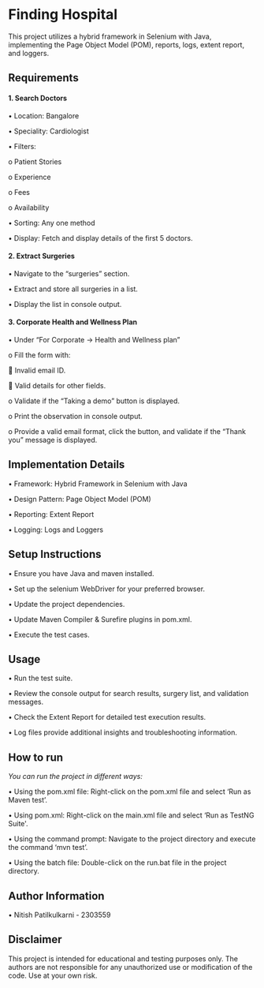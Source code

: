 # Finding Hospital
This project utilizes a hybrid framework in Selenium with Java, implementing the Page Object Model (POM), reports, logs, extent report, and loggers.

## Requirements
####  1. Search Doctors

•	Location: Bangalore

•	Speciality: Cardiologist

•	Filters:

o	Patient Stories

o	Experience

o	Fees

o	Availability

•	Sorting: Any one method

•	Display: Fetch and display details of the first 5 doctors.

####  2. Extract Surgeries

•	Navigate to the “surgeries” section.

•	Extract and store all surgeries in a list.

•	Display the list in console output.

####  3. Corporate Health and Wellness Plan

•	Under “For Corporate -> Health and Wellness plan”

o	Fill the form with:

	Invalid email ID.

	Valid details for other fields.

o	Validate if the “Taking a demo” button is displayed.

o	Print the observation in console output.

o	Provide a valid email format, click the button, and validate if the “Thank you” message is displayed.

## Implementation Details

•	Framework: Hybrid Framework in Selenium with Java

•	Design Pattern: Page Object Model (POM)

•	Reporting: Extent Report

•	Logging: Logs and Loggers

## Setup Instructions
•	Ensure you have Java and maven installed.

•	Set up the selenium WebDriver for your preferred browser.

•	Update the project dependencies.

• Update Maven Compiler & Surefire plugins in pom.xml. 

•	Execute the test cases.

## Usage
•	Run the test suite.

•	Review the console output for search results, surgery list, and validation messages.

•	Check the Extent Report for detailed test execution results.

•	Log files provide additional insights and troubleshooting information.

## How to run
*You can run the project in different ways:*

•	Using the pom.xml file: Right-click on the pom.xml file and select ‘Run as Maven test’.

•	Using pom.xml: Right-click on the main.xml file and select ‘Run as TestNG Suite'.

•	Using the command prompt: Navigate to the project directory and execute the command ‘mvn test’.

•	Using the batch file: Double-click on the run.bat file in the project directory.

## Author Information
•	Nitish Patilkulkarni - 2303559


## Disclaimer
This project is intended for educational and testing purposes only. The authors are not responsible for any unauthorized use or modification of the code. Use at your own risk.

